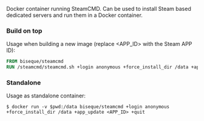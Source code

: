 Docker container running SteamCMD. Can be used to install Steam based dedicated servers and run them in a Docker container.

### Build on top
Usage when building a new image (replace <APP_ID> with the Steam APP ID):
```dockerfile
FROM biseque/steamcmd
RUN /steamcmd/steamcmd.sh +login anonymous +force_install_dir /data +app_update <APP_ID> +quit
```

### Standalone
Usage as standalone container:
```console
$ docker run -v $pwd:/data biseque/steamcmd +login anonymous +force_install_dir /data +app_update <APP_ID> +quit
```